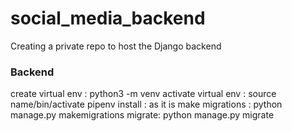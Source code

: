 # social_media_backend
Creating a private repo to host the Django backend





### Backend
create virtual env : python3 -m venv <name>
activate virtual env : source name/bin/activate
pipenv install :   as it is
make migrations  : python manage.py makemigrations
migrate:          python manage.py migrate